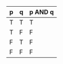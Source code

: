 | p | q | p AND q |
|---|---|---------|
| T | T | T       |
| T | F | F       |
| F | T | F       |
| F | F | F       |
